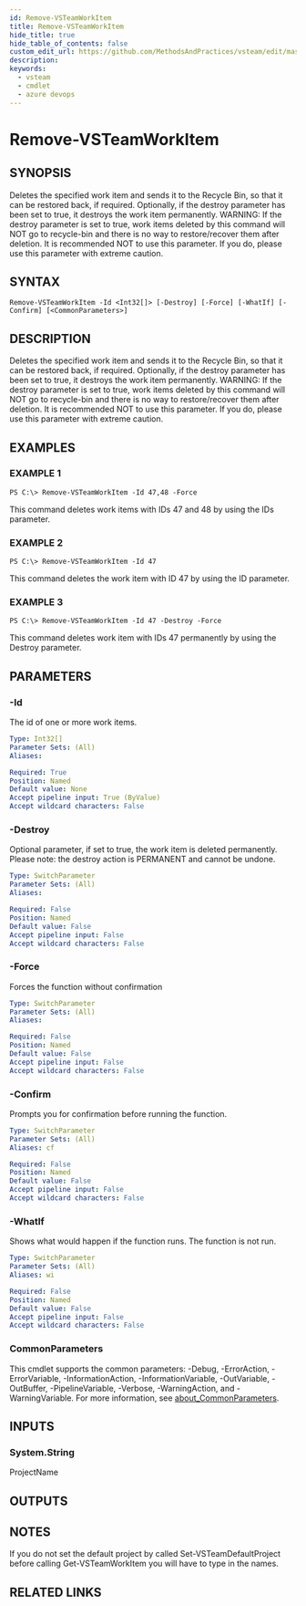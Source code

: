 ```yaml
---
id: Remove-VSTeamWorkItem
title: Remove-VSTeamWorkItem
hide_title: true
hide_table_of_contents: false
custom_edit_url: https://github.com/MethodsAndPractices/vsteam/edit/master/.docs/Remove-VSTeamWorkItem.md
description: 
keywords:
  - vsteam
  - cmdlet
  - azure devops
---
```


# Remove-VSTeamWorkItem

## SYNOPSIS
Deletes the specified work item and sends it to the Recycle Bin, so that it can be restored back, if required.
Optionally, if the destroy parameter has been set to true, it destroys the work item permanently.
WARNING: If the destroy parameter is set to true, work items deleted by this command will NOT go to recycle-bin and there is no way to restore/recover them after deletion.
It is recommended NOT to use this parameter.
If you do, please use this parameter with extreme caution.

## SYNTAX

```
Remove-VSTeamWorkItem -Id <Int32[]> [-Destroy] [-Force] [-WhatIf] [-Confirm] [<CommonParameters>]
```

## DESCRIPTION
Deletes the specified work item and sends it to the Recycle Bin, so that it can be restored back, if required.
Optionally, if the destroy parameter has been set to true, it destroys the work item permanently.
WARNING: If the destroy parameter is set to true, work items deleted by this command will NOT go to recycle-bin and there is no way to restore/recover them after deletion.
It is recommended NOT to use this parameter.
If you do, please use this parameter with extreme caution.

## EXAMPLES

### EXAMPLE 1
```
PS C:\> Remove-VSTeamWorkItem -Id 47,48 -Force
```

This command deletes work items with IDs 47 and 48 by using the IDs parameter.

### EXAMPLE 2
```
PS C:\> Remove-VSTeamWorkItem -Id 47
```

This command deletes the work item with ID 47 by using the ID parameter.

### EXAMPLE 3
```
PS C:\> Remove-VSTeamWorkItem -Id 47 -Destroy -Force
```

This command deletes work item with IDs 47 permanently by using the Destroy parameter.

## PARAMETERS

### -Id
The id of one or more work items.

```yaml
Type: Int32[]
Parameter Sets: (All)
Aliases:

Required: True
Position: Named
Default value: None
Accept pipeline input: True (ByValue)
Accept wildcard characters: False
```

### -Destroy
Optional parameter, if set to true, the work item is deleted permanently.
Please note: the destroy action is PERMANENT and cannot be undone.

```yaml
Type: SwitchParameter
Parameter Sets: (All)
Aliases:

Required: False
Position: Named
Default value: False
Accept pipeline input: False
Accept wildcard characters: False
```

### -Force
Forces the function without confirmation

```yaml
Type: SwitchParameter
Parameter Sets: (All)
Aliases:

Required: False
Position: Named
Default value: False
Accept pipeline input: False
Accept wildcard characters: False
```

### -Confirm
Prompts you for confirmation before running the function.

```yaml
Type: SwitchParameter
Parameter Sets: (All)
Aliases: cf

Required: False
Position: Named
Default value: False
Accept pipeline input: False
Accept wildcard characters: False
```

### -WhatIf
Shows what would happen if the function runs.
The function is not run.

```yaml
Type: SwitchParameter
Parameter Sets: (All)
Aliases: wi

Required: False
Position: Named
Default value: False
Accept pipeline input: False
Accept wildcard characters: False
```

### CommonParameters
This cmdlet supports the common parameters: -Debug, -ErrorAction, -ErrorVariable, -InformationAction, -InformationVariable, -OutVariable, -OutBuffer, -PipelineVariable, -Verbose, -WarningAction, and -WarningVariable. For more information, see [about_CommonParameters](http://go.microsoft.com/fwlink/?LinkID=113216).

## INPUTS

### System.String
ProjectName

## OUTPUTS

## NOTES
If you do not set the default project by called Set-VSTeamDefaultProject before calling Get-VSTeamWorkItem you will have to type in the names.

## RELATED LINKS

